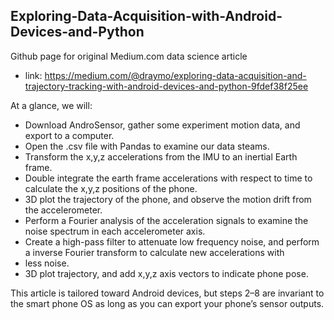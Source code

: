 ## Exploring-Data-Acquisition-with-Android-Devices-and-Python
Github page for original Medium.com data science article
- link: https://medium.com/@draymo/exploring-data-acquisition-and-trajectory-tracking-with-android-devices-and-python-9fdef38f25ee

At a glance, we will:
- Download AndroSensor, gather some experiment motion data, and export to a computer.
- Open the .csv file with Pandas to examine our data steams.
- Transform the x,y,z accelerations from the IMU to an inertial Earth frame.
- Double integrate the earth frame accelerations with respect to time to calculate the x,y,z positions of the phone.
- 3D plot the trajectory of the phone, and observe the motion drift from the accelerometer.
- Perform a Fourier analysis of the acceleration signals to examine the noise spectrum in each accelerometer axis.
- Create a high-pass filter to attenuate low frequency noise, and perform a inverse Fourier transform to calculate new accelerations with
- less noise.
- 3D plot trajectory, and add x,y,z axis vectors to indicate phone pose.

This article is tailored toward Android devices, but steps 2–8 are invariant to the smart phone OS as long as you can export your phone’s sensor outputs.


#
